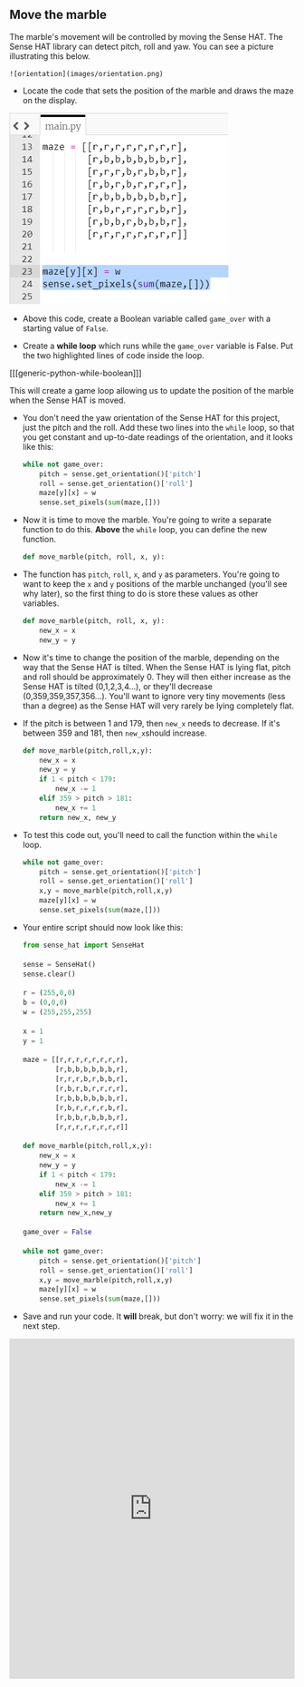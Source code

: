 ## Move the marble

The marble's movement will be controlled by moving the Sense HAT. The Sense HAT library can detect pitch, roll and yaw. You can see a picture illustrating this below.

	![orientation](images/orientation.png)

+ Locate the code that sets the position of the marble and draws the maze on the display.

![Draw marble code](images/draw-marble-code.png)

+ Above this code, create a Boolean variable called `game_over` with a starting value of `False`.

+ Create a **while loop** which runs while the `game_over` variable is False. Put the two highlighted lines of code inside the loop.

[[[generic-python-while-boolean]]]

This will create a game loop allowing us to update the position of the marble when the Sense HAT is moved.


- You don't need the yaw orientation of the Sense HAT for this project, just the pitch and the roll. Add these two lines into the `while` loop, so that you get constant and up-to-date readings of the orientation, and it looks like this:

	```python
	while not game_over:
		pitch = sense.get_orientation()['pitch']
		roll = sense.get_orientation()['roll']
		maze[y][x] = w
		sense.set_pixels(sum(maze,[]))
	```

- Now it is time to move the marble. You're going to write a separate function to do this. **Above** the `while` loop, you can define the new function.

	```python
	def move_marble(pitch, roll, x, y):
	```

- The function has `pitch`, `roll`, `x`, and `y` as parameters. You're going to want to keep the `x` and `y` positions of the marble unchanged (you'll see why later), so the first thing to do is store these values as other variables.

	```python
	def move_marble(pitch, roll, x, y):
		new_x = x
		new_y = y
	```

- Now it's time to change the position of the marble, depending on the way that the Sense HAT is tilted. When the Sense HAT is lying flat, pitch and roll should be approximately 0. They will then either increase as the Sense HAT is tilted (0,1,2,3,4...), or they'll decrease (0,359,359,357,356...). You'll want to ignore very tiny movements (less than a degree) as the Sense HAT will very rarely be lying completely flat.

- If the pitch is between 1 and 179, then `new_x` needs to decrease. If it's between 359 and 181, then `new_x`should increase.

	```python
	def move_marble(pitch,roll,x,y):
		new_x = x
		new_y = y
		if 1 < pitch < 179:
			new_x -= 1
		elif 359 > pitch > 181:
			new_x += 1
		return new_x, new_y
	```

- To test this code out, you'll need to call the function within the `while` loop.

	```python
	while not game_over:
		pitch = sense.get_orientation()['pitch']
		roll = sense.get_orientation()['roll']
		x,y = move_marble(pitch,roll,x,y)
		maze[y][x] = w
		sense.set_pixels(sum(maze,[]))
	```

- Your entire script should now look like this:

	```python
	from sense_hat import SenseHat

	sense = SenseHat()
	sense.clear()

	r = (255,0,0)
	b = (0,0,0)
	w = (255,255,255)

	x = 1
	y = 1

	maze = [[r,r,r,r,r,r,r,r],
			[r,b,b,b,b,b,b,r],
			[r,r,r,b,r,b,b,r],
			[r,b,r,b,r,r,r,r],
			[r,b,b,b,b,b,b,r],
			[r,b,r,r,r,r,b,r],
			[r,b,b,r,b,b,b,r],
			[r,r,r,r,r,r,r,r]]

	def move_marble(pitch,roll,x,y):
		new_x = x
		new_y = y
		if 1 < pitch < 179:
			new_x -= 1
		elif 359 > pitch > 181:
			new_x += 1
		return new_x,new_y

	game_over = False

	while not game_over:
		pitch = sense.get_orientation()['pitch']
		roll = sense.get_orientation()['roll']
		x,y = move_marble(pitch,roll,x,y)
		maze[y][x] = w
		sense.set_pixels(sum(maze,[]))
	```

- Save and run your code. It **will** break, but don't worry: we will fix it in the next step.

<iframe src="https://trinket.io/embed/python/7197ab0e48" width="100%" height="600" frameborder="0" marginwidth="0" marginheight="0" allowfullscreen></iframe>
